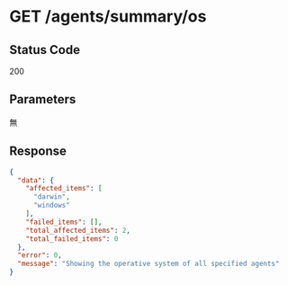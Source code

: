 # GET /agents/summary/os

## Status Code
200

## Parameters
無

## Response
```json
{
  "data": {
    "affected_items": [
      "darwin",
      "windows"
    ],
    "failed_items": [],
    "total_affected_items": 2,
    "total_failed_items": 0
  },
  "error": 0,
  "message": "Showing the operative system of all specified agents"
}
```
